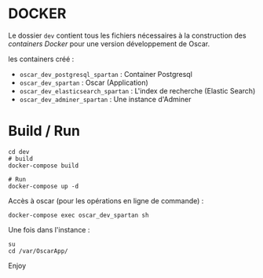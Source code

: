 # DOCKER

Le dossier `dev` contient tous les fichiers nécessaires à la construction des *containers Docker* pour une version développement de Oscar.

les containers créé :

 - `oscar_dev_postgresql_spartan` : Container Postgresql
 - `oscar_dev_spartan` : Oscar (Application)
 - `oscar_dev_elasticsearch_spartan` : L'index de recherche (Elastic Search)
 - `oscar_dev_adminer_spartan` : Une instance d'Adminer

# Build / Run

```
cd dev
# build
docker-compose build

# Run
docker-compose up -d
```

Accès à oscar (pour les opérations en ligne de commande) : 

```
docker-compose exec oscar_dev_spartan sh
```

Une fois dans l'instance : 

```
su
cd /var/OscarApp/
```

Enjoy
